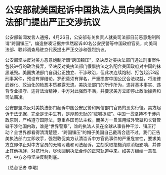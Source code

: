 # 公安部就美国起诉中国执法人员向美国执法部门提出严正交涉抗议

公安部新闻发言人通报，4月26日，公安部有关负责人就美司法部日前恶意炮制所谓“跨国镇压”，编造拼凑证据并悍然起诉40名公安民警等中国政府官员，向美司法部、联邦调查局驻京代表提出严正交涉和强烈抗议。

公安部坚决反对美方恶意炮制所谓“跨国镇压”，坚决反对美执法部门通过刑事案件包装进行的政治操弄，坚决反对美执法部门假借执法之名配合美国政府对中国的抹黑诋毁。美国执法部门自诩公正独立、不涉政治，但此次连续炮制、打包起诉3起刑事案件，预设有罪结论，罗织莫须有罪名，严重损害中国公民合法权益，将法律武器化、政治化的险恶本质暴露无遗。美执法部门的所作所为，违背基本事实、违背专业操守、违背法治精神，中方对此强烈不满，并要求美方立即停止政治操弄和司法霸凌。

公安部坚决反对美执法部门起诉中国公安民警和网信部门官员的恶劣行径。美方起诉于法无据，完全是无中生有，是厚颜无耻的“贼喊捉贼”。中国一贯坚持不干涉内政原则，严格遵守国际法，尊重各国司法主权。而美方一贯滥用域外管辖和长臂管辖干涉他国内政，谁是“世界警察”，谁的执法人员在全球从事各种干涉、镇压行动？全世界都看得清清楚楚，“跨国镇压”的帽子美国自己戴再合适不过。我们正告美执法部门立即收手，强烈敦促美方认清滥诉中方官员事件的严重危害性，要求美方立即停止对中方官员的无端污蔑和司法起诉，立刻采取措施消除消极影响，并停止其他挑衅、对抗行为，尽快回到执法合作的正常轨道中来。如美方继续一意孤行，中方必将坚决反制到底。

（总台记者 李珺）

